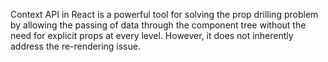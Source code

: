 Context API in React is a powerful tool for solving the prop drilling problem by allowing the passing of data through the component tree without the need for explicit props at every level. However, it does not inherently address the re-rendering issue.

